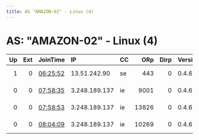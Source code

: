 ```yaml
---
title: AS "AMAZON-02" - Linux (4)
---
```


# AS: "AMAZON-02" - Linux (4)

|   Up |   Ext | JoinTime                                                                                              | IP            | CC   |   ORp |   Dirp | Version   | Contact                      | Nickname        |   eFamMembers |
|-----:|------:|:------------------------------------------------------------------------------------------------------|:--------------|:-----|------:|-------:|:----------|:-----------------------------|:----------------|--------------:|
|    1 |     0 | [06:25:52](https://nusenu.github.io/OrNetStats/w/relay/62C30865930E8E68EB498A32DE19DDA9A7EA9FD5.html) | 13.51.242.90  | se   |   443 |      0 | 0.4.6.10  | your@e-mail.com              | relay8936252523 |             1 |
|    0 |     0 | [07:58:35](https://nusenu.github.io/OrNetStats/w/relay/0BB42BB0585089A2C3EF2F7A904E84CFD8EC7401.html) | 3.248.189.137 | ie   |  9001 |      0 | 0.4.6.10  | Server Admin &lt;root@useles | UselessApple    |             1 |
|    0 |     0 | [07:58:53](https://nusenu.github.io/OrNetStats/w/relay/03243E47BB5F6EAE90F96797CCD891A820B37B63.html) | 3.248.189.137 | ie   | 13826 |      0 | 0.4.6.10  | Server Admin &lt;root@narrow | NarrowRip       |             1 |
|    0 |     0 | [08:04:09](https://nusenu.github.io/OrNetStats/w/relay/3B044416C1397E8774B1E12150C14B03FCB63E6C.html) | 3.248.189.137 | ie   | 10269 |      0 | 0.4.6.10  | Server Admin &lt;root@stale- | StaleTip        |             1 |
